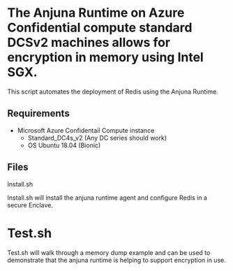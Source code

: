 # The Anjuna Runtime on Azure Confidential compute standard DCSv2 machines allows for encryption in memory using Intel SGX.

This script automates the deployment of Redis using the Anjuna Runtime.

## Requirements
- Microsoft Azure Confidentail Compute instance
  - Standard_DC4s_v2 (Any DC series should work)
  - OS Ubuntu 18.04 (Bionic)
  
## Files
Install.sh 

Install.sh will install the anjuna runtime agent and configure Redis in a secure Enclave.

# Test.sh

Test.sh will walk through a memory dump example and can be used to demonstrate that the anjuna runtime is helping to support encryption in use.
